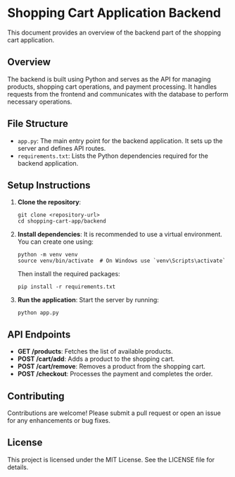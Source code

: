 # Shopping Cart Application Backend

This document provides an overview of the backend part of the shopping cart application.

## Overview

The backend is built using Python and serves as the API for managing products, shopping cart operations, and payment processing. It handles requests from the frontend and communicates with the database to perform necessary operations.

## File Structure

- `app.py`: The main entry point for the backend application. It sets up the server and defines API routes.
- `requirements.txt`: Lists the Python dependencies required for the backend application.

## Setup Instructions

1. **Clone the repository**:
   ```
   git clone <repository-url>
   cd shopping-cart-app/backend
   ```

2. **Install dependencies**:
   It is recommended to use a virtual environment. You can create one using:
   ```
   python -m venv venv
   source venv/bin/activate  # On Windows use `venv\Scripts\activate`
   ```
   Then install the required packages:
   ```
   pip install -r requirements.txt
   ```

3. **Run the application**:
   Start the server by running:
   ```
   python app.py
   ```

## API Endpoints

- **GET /products**: Fetches the list of available products.
- **POST /cart/add**: Adds a product to the shopping cart.
- **POST /cart/remove**: Removes a product from the shopping cart.
- **POST /checkout**: Processes the payment and completes the order.

## Contributing

Contributions are welcome! Please submit a pull request or open an issue for any enhancements or bug fixes.

## License

This project is licensed under the MIT License. See the LICENSE file for details.